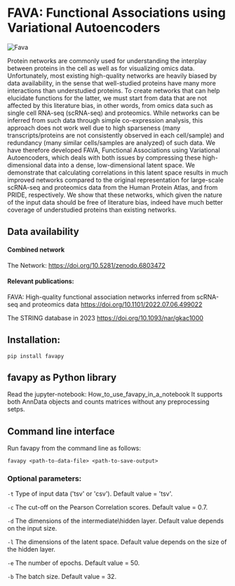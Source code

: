 # FAVA: Functional Associations using Variational Autoencoders
![Fava](https://user-images.githubusercontent.com/81096946/177743627-2e6a7447-3fc1-48a8-a6bb-003a3ace223a.png)

Protein networks are commonly used for understanding the interplay between proteins in the cell as well as for visualizing omics data. Unfortunately, most existing high-quality networks are heavily biased by data availability, in the sense that well-studied proteins have many more interactions than understudied proteins. To create networks that can help elucidate functions for the latter, we must start from data that are not affected by this literature bias, in other words, from omics data such as single cell RNA-seq (scRNA-seq) and proteomics. While networks can be inferred from such data through simple co-expression analysis, this approach does not work well due to high sparseness (many transcripts/proteins are not consistently observed in each cell/sample) and redundancy (many similar cells/samples are analyzed) of such data. We have therefore developed FAVA, Functional Associations using Variational Autoencoders, which deals with both issues by compressing these high-dimensional data into a dense, low-dimensional latent space. We demonstrate that calculating correlations in this latent space results in much improved networks compared to the original representation for large-scale scRNA-seq and proteomics data from the Human Protein Atlas, and from PRIDE, respectively. We show that these networks, which given the nature of the input data should be free of literature bias, indeed have much better coverage of understudied proteins than existing networks.


## Data availability
#### Combined network
The Network: https://doi.org/10.5281/zenodo.6803472 

#### Relevant publications:
FAVA: High-quality functional association networks inferred from scRNA-seq and proteomics data
https://doi.org/10.1101/2022.07.06.499022

The STRING database in 2023
https://doi.org/10.1093/nar/gkac1000


## Installation:
`pip install favapy`

## favapy as Python library
Read the jupyter-notebook: How_to_use_favapy_in_a_notebook
It supports both AnnData objects and counts matrices without any preprocessing setps.


## Command line interface
Run favapy from the command line as follows:

`favapy <path-to-data-file> <path-to-save-output>`


### Optional parameters:

`-t` Type of input data ('tsv' or 'csv'). Default value = 'tsv'.

`-c` The cut-off on the Pearson Correlation scores. Default value = 0.7.

`-d` The dimensions of the intermediate\hidden layer. Default value depends on the input size.

`-l` The dimensions of the latent space. Default value depends on the size of the hidden layer.

`-e` The number of epochs. Default value = 50.

`-b` The  batch size. Default value = 32.





